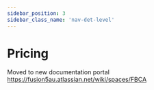 ```yaml
---
sidebar_position: 3
sidebar_class_name: 'nav-det-level'
---
```


# Pricing
Moved to new documentation portal
https://fusion5au.atlassian.net/wiki/spaces/FBCA